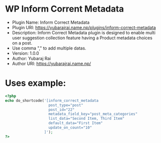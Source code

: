 # WP Inform Corrent Metadata

 * Plugin Name: Inform Correct Metadata
 * Plugin URI: https://yubarajrai.name.np/plugins/inform-correct-metadata
 * Description: Inform Correct Metadata plugin is designed to enable multi user suggestion collection feature having a Product metadata choices on a post. 
 * Use comma "," to add multiple datas.
 * Version: 1.0.0
 * Author: Yubaraj Rai
 * Author URI: https://yubarajrai.name.np/
 
 
 
 
# Uses example:

```php
<?php
echo do_shortcode('[inform_correct_metadata 
                    post_type="post" 
                    post_id="22" 
                    metadata_field_key="post_meta_categories" 
                    list_data="Second Item, Third Item" 
                    default_data="First Item" 
                    update_on_count="10"
                  ]');
?>
```
